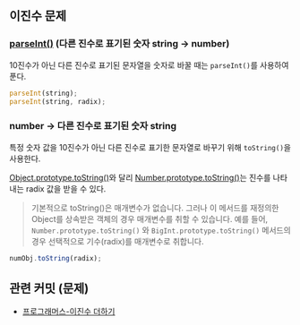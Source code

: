 ## 이진수 문제

### [parseInt()](https://developer.mozilla.org/ko/docs/Web/JavaScript/Reference/Global_Objects/parseInt) (다른 진수로 표기된 숫자 string -> number)
10진수가 아닌 다른 진수로 표기된 문자열을 숫자로 바꿀 때는 `parseInt()`를 사용하여 푼다.

```js
parseInt(string);
parseInt(string, radix);
```

### number -> 다른 진수로 표기된 숫자 string
특정 숫자 값을 10진수가 아닌 다른 진수로 표기한 문자열로 바꾸기 위해 `toString()`을 사용한다.

[Object.prototype.toString()](https://developer.mozilla.org/ko/docs/Web/JavaScript/Reference/Global_Objects/Object/toString)와 달리 
[Number.prototype.toString()](https://developer.mozilla.org/ko/docs/Web/JavaScript/Reference/Global_Objects/Number/toString)는 진수를 나타내는 radix 값을 받을 수 있다.


> 기본적으로 toString()은 매개변수가 없습니다. 그러나 이 메서드를 재정의한 Object를 상속받은 객체의 경우 매개변수를 취할 수 있습니다.
> 예를 들어, `Number.prototype.toString()` 와 `BigInt.prototype.toString()` 메서드의 경우 선택적으로 기수(radix)를 매개변수로 취합니다.


```js
numObj.toString(radix);
```

## 관련 커밋 (문제)
- [프로그래머스-이진수 더하기](https://github.com/Grit03/algorithm/commit/580a6b7383375d46f2b55e522c1b9754175028d2)
